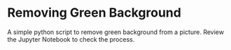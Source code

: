 # Removing Green Background

A simple python script to remove green background from a picture. Review the Jupyter Notebook to check the process.
